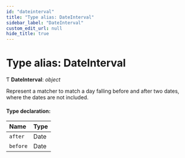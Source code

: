 ```yaml
---
id: "dateinterval"
title: "Type alias: DateInterval"
sidebar_label: "DateInterval"
custom_edit_url: null
hide_title: true
---
```


# Type alias: DateInterval

Ƭ **DateInterval**: *object*

Represent a matcher to match a day falling before and after two dates, where
the dates are not included.

#### Type declaration:

Name | Type |
:------ | :------ |
`after` | Date |
`before` | Date |
